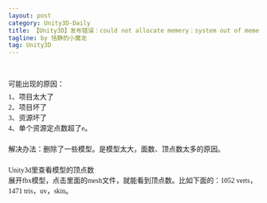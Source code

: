 ```yaml
---
layout: post
category: Unity3D-Daily
title: 【Unity3D】发布错误：could not allocate memery：system out of memery！
tagline: by 恬静的小魔龙
tag: Unity3D
---
```



<p style="margin-top:5px; margin-bottom:5px; font-family:微软雅黑; font-size:14px; line-height:21px; widows:1">
<span style="font-family:'font-size:16px;'; background-color:inherit"><img src="https://img-blog.csdn.net/20170925233610351?watermark/2/text/aHR0cDovL2Jsb2cuY3Nkbi5uZXQvcTc2NDQyNDU2Nw==/font/5a6L5L2T/fontsize/400/fill/I0JBQkFCMA==/dissolve/70/gravity/Center" alt=""><br>
</span></p>
<p style="margin-top:5px; margin-bottom:5px; font-family:微软雅黑; font-size:14px; line-height:21px; widows:1">
<span style="font-family:'font-size:16px;'; background-color:inherit"><br>
</span></p>
<p style="margin-top:5px; margin-bottom:5px; font-family:微软雅黑; font-size:14px; line-height:21px; widows:1">
<span style="font-family:'font-size:16px;'; background-color:inherit">可能出现的原因：</span></p>
<div style="font-family:微软雅黑; font-size:14px; line-height:21px; widows:1"><span style="font-family:'font-size:16px;'; background-color:inherit">1、项目太大了</span><br style="background-color:inherit">
<span style="font-family:'font-size:16px;'; background-color:inherit">2、项目坏了</span><br style="background-color:inherit">
<span style="font-family:'font-size:16px;'; background-color:inherit">3、资源坏了</span><br style="background-color:inherit">
<span style="font-family:'font-size:16px;'; background-color:inherit">4、单个资源定点数超了e。</span></div>
<div style="font-family:微软雅黑; font-size:14px; line-height:21px; widows:1"><span style="font-family:'font-size:16px;'; background-color:inherit">&nbsp;</span></div>
<div style="font-family:微软雅黑; font-size:14px; line-height:21px; widows:1"><span style="background-color:inherit"><span style="font-family:'font-size:16px;'; background-color:inherit">解决办法：删除了一些模型。是模型太大，面数、顶点数太多的原因。</span></span></div>
<div style="font-family:微软雅黑; font-size:14px; line-height:21px; widows:1">&nbsp;</div>
<div style="font-family:微软雅黑; font-size:14px; line-height:21px; widows:1"><span style="font-family:'font-size:medium;'; background-color:inherit"><span style="line-height:1.5; background-color:inherit"><span style="background-color:inherit">Unity3d里查看模型的顶点数</span></span></span></div>
<div style="font-family:微软雅黑; font-size:14px; line-height:21px; widows:1"><span style="font-family:'font-size:medium;'; background-color:inherit"><span style="line-height:1.5; background-color:inherit"><span style="background-color:inherit">展开fbx模型，点击里面的mesh文件，就能看到顶点数。比如下面的：1052
 verts，1471 tris，uv，skin。</span></span></span></div>
<div style="font-family:微软雅黑; font-size:14px; line-height:21px; widows:1"><span style="font-family:'font-size:medium;'; background-color:inherit"><span style="line-height:1.5; background-color:inherit"><span style="background-color:inherit"><img src="https://img-blog.csdn.net/20170925233624383?watermark/2/text/aHR0cDovL2Jsb2cuY3Nkbi5uZXQvcTc2NDQyNDU2Nw==/font/5a6L5L2T/fontsize/400/fill/I0JBQkFCMA==/dissolve/70/gravity/Center" alt=""><br>
</span></span></span></div>
<div style="font-family:微软雅黑; font-size:14px; line-height:21px; widows:1"><span style="font-family:'font-size:medium;'; background-color:inherit"><span style="line-height:1.5; background-color:inherit"><span style="background-color:inherit"><img src="file:///C:/Users/Administrator/AppData/Local/YNote/data/qq765464B75A4CF4308749BC1DF7EEB220/ab0664d84ea6445da7c85a3b82c9d3be/00576378476.jpeg" alt="" style="display:inline-block; margin-top:8px; max-width:800px; height:auto!important; background-color:inherit"></span></span></span></div>
